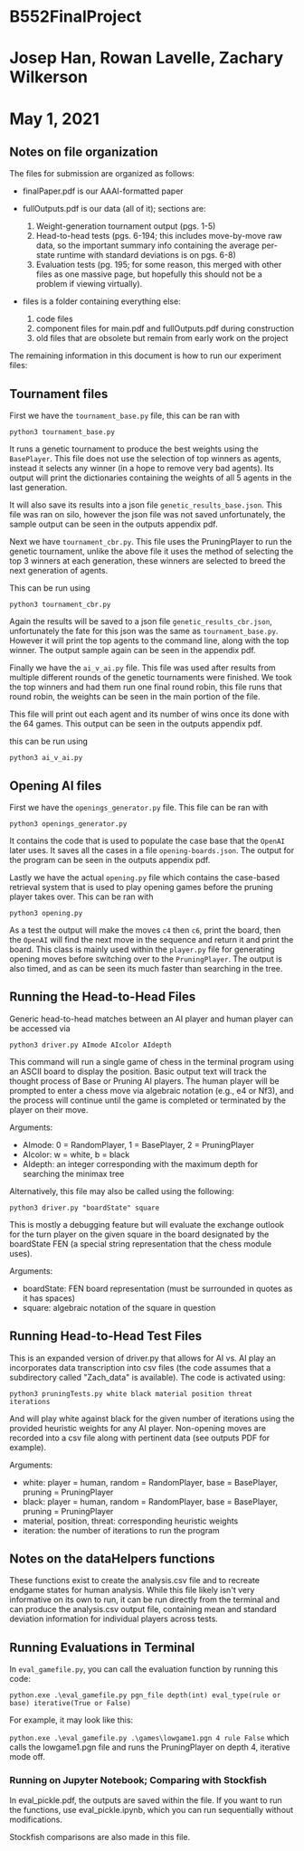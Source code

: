 # B552FinalProject
# Josep Han, Rowan Lavelle, Zachary Wilkerson
# May 1, 2021

## Notes on file organization
The files for submission are organized as follows:
- finalPaper.pdf is our AAAI-formatted paper
- fullOutputs.pdf is our data (all of it); sections are:
	1) Weight-generation tournament output (pgs. 1-5)
	2) Head-to-head tests (pgs. 6-194; this includes move-by-move raw data, so the important summary info containing the average per-state runtime with standard deviations is on pgs. 6-8)
	3) Evaluation tests (pg. 195; for some reason, this merged with other files as one massive page, but hopefully this should not be a problem if viewing virtually).
	
- files is a folder containing everything else:
	1) code files
	2) component files for main.pdf and fullOutputs.pdf during construction
	3) old files that are obsolete but remain from early work on the project
	
The remaining information in this document is how to run our experiment files:

## Tournament files
First we have the `tournament_base.py` file, this can be ran with 
```
python3 tournament_base.py
```
It runs a genetic tournament to produce the best weights using the `BasePlayer`. This file does not use the selection of top winners as agents, instead it selects any winner (in a hope to remove very bad agents). Its output will print the dictionaries containing the weights of all 5 agents in the last generation. 

It will also save its results into a json file `genetic_results_base.json`. This file was ran on silo, however the json file was not saved unfortunately, the sample output can be seen in the outputs appendix pdf.

Next we have `tournament_cbr.py`. This file uses the PruningPlayer to run the genetic tournament, unlike the above file it uses the method of selecting the top 3 winners at each generation, these winners are selected to breed the next generation of agents.

This can be run using
```
python3 tournament_cbr.py
```

Again the results will be saved to a json file `genetic_results_cbr.json`, unfortunately the fate for this json was the same as `tournament_base.py`. However it will print the top agents to the command line, along with the top winner. The output sample again can be seen in the appendix pdf.

Finally we have the `ai_v_ai.py` file. This file was used after results from multiple different rounds of the genetic tournaments were finished. We took the top winners and had them run one final round robin, this file runs that round robin, the weights can be seen in the main portion of the file.

This file will print out each agent and its number of wins once its done with the 64 games. This output can be seen in the outputs appendix pdf.

this can be run using 
```
python3 ai_v_ai.py
```

## Opening AI files
First we have the `openings_generator.py` file. This file can be ran with 
```
python3 openings_generator.py
```
It contains the code that is used to populate the case base that the `OpenAI` later uses. It saves all the cases in a file `opening-boards.json`. The output for the program can be seen in the outputs appendix pdf. 

Lastly we have the actual `opening.py` file which contains the case-based retrieval system that is used to play opening games before the pruning player takes over. This can be ran with 
```
python3 opening.py
```
As a test the output will make the moves `c4` then `c6`, print the board, then the `OpenAI` will find the next move in the sequence and return it and print the board. This class is mainly used within the `player.py` file for generating opening moves before switching over to the `PruningPlayer`. The output is also timed, and as can be seen its much faster than searching in the tree.

## Running the Head-to-Head Files
Generic head-to-head matches between an AI player and human player can be accessed via

```
python3 driver.py AImode AIcolor AIdepth
```
This command will run a single game of chess in the terminal program using an ASCII board to display the position.  Basic output text will track the thought process of Base or Pruning AI players.  The human player will be prompted to enter a chess move via algebraic notation (e.g., e4 or Nf3), and the process will continue until the game is completed or terminated by the player on their move.

Arguments:
- AImode: 0 = RandomPlayer, 1 = BasePlayer, 2 = PruningPlayer
- AIcolor: w = white, b = black
- AIdepth: an integer corresponding with the maximum depth for searching the minimax tree

Alternatively, this file may also be called using the following:

```
python3 driver.py "boardState" square
```

This is mostly a debugging feature but will evaluate the exchange outlook for the turn player on the given square in the board designated by the boardState FEN (a special string representation that the chess module uses).

Arguments:
- boardState: FEN board representation (must be surrounded in quotes as it has spaces)
- square: algebraic notation of the square in question

## Running Head-to-Head Test Files
This is an expanded version of driver.py that allows for AI vs. AI play an incorporates data transcription into csv files (the code assumes that a subdirectory called "Zach_data" is available).  The code is activated using:

```
python3 pruningTests.py white black material position threat iterations
```

And will play white against black for the given number of iterations using the provided heuristic weights for any AI player.  Non-opening moves are recorded into a csv file along with pertinent data (see outputs PDF for example).

Arguments:
- white: player = human, random = RandomPlayer, base = BasePlayer, pruning = PruningPlayer
- black: player = human, random = RandomPlayer, base = BasePlayer, pruning = PruningPlayer
- material, position, threat: corresponding heuristic weights
- iteration: the number of iterations to run the program

## Notes on the dataHelpers functions
These functions exist to create the analysis.csv file and to recreate endgame states for human analysis.  While this file likely isn't very informative on its own to run, it can be run directly from the terminal and can produce the analysis.csv output file, containing mean and standard deviation information for individual players across tests.

## Running Evaluations in Terminal
In ```eval_gamefile.py```, you can call the evaluation function by running this code:

```python.exe .\eval_gamefile.py pgn_file depth(int) eval_type(rule or base) iterative(True or False) ```

For example, it may look like this:

```python.exe .\eval_gamefile.py .\games\lowgame1.pgn 4 rule False``` which calls the lowgame1.pgn file and runs the PruningPlayer on depth 4, iterative mode off.

### Running on Jupyter Notebook; Comparing with Stockfish
In eval_pickle.pdf, the outputs are saved within the file. If you want to run the functions, use eval_pickle.ipynb, which you can run sequentially without modifications.

Stockfish comparisons are also made in this file. 